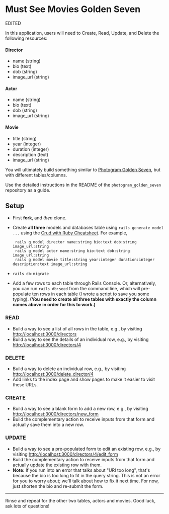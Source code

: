 # Must See Movies Golden Seven

EDITED

In this application, users will need to Create, Read, Update, and Delete the following resources:

#### Director

 - name (string)
 - bio (text)
 - dob (string)
 - image_url (string)

#### Actor

 - name (string)
 - bio (text)
 - dob (string)
 - image_url (string)

#### Movie

 - title (string)
 - year (integer)
 - duration (integer)
 - description (text)
 - image_url (string)

You will ultimately build something similar to [Photogram Golden Seven](https://photogram-golden-seven-target.herokuapp.com), but with different tables/columns.

Use the detailed instructions in the README of the `photogram_golden_seven` repository as a guide.

## Setup

 - First **fork**, and *then* clone.
 - Create **all three** models and databases table using `rails generate model ...` using the [Crud with Ruby Cheatsheet](https://guides.firstdraft.com/crud-with-ruby.html). For example,

        rails g model director name:string bio:text dob:string image_url:string
        rails g model actor name:string bio:text dob:string image_url:string
        rails g model movie title:string year:integer duration:integer description:text image_url:string

 - `rails db:migrate`
 - Add a few rows to each table through Rails Console. Or, alternatively, you can run `rails db:seed` from the command line, which will pre-populate ten rows in each table (I wrote a script to save you some typing). **(You need to create all three tables with exactly the column names above in order for this to work.)**

### READ

 - Build a way to see a list of all rows in the table, e.g., by visiting [http://localhost:3000/directors](http://localhost:3000/directors)
 - Build a way to see the details of an individual row, e.g., by visiting [http://localhost:3000/directors/4](http://localhost:3000/directors/4)

### DELETE

 - Build a way to delete an individual row, e.g., by visiting [http://localhost:3000/delete_director/4](http://localhost:3000/delete_director/4)
 - Add links to the index page and show pages to make it easier to visit these URLs.

### CREATE

 - Build a way to see a blank form to add a new row, e.g., by visiting [http://localhost:3000/directors/new_form](http://localhost:3000/directors/new_form)
 - Build the complementary action to receive inputs from that form and actually save them into a new row.

### UPDATE

 - Build a way to see a pre-populated form to edit an existing row, e.g., by visiting [http://localhost:3000/directors/4/edit_form](http://localhost:3000/directors/4/edit_form)
 - Build the complementary action to receive inputs from that form and actually update the existing row with them.
 - **Note:** If you run into an error that talks about "URI too long", that's because the bio is too long to fit in the query string. This is not an error for you to worry about; we'll talk about how to fix it next time. For now, just shorten the bio and re-submit the form.

---

Rinse and repeat for the other two tables, actors and movies. Good luck, ask lots of questions!
